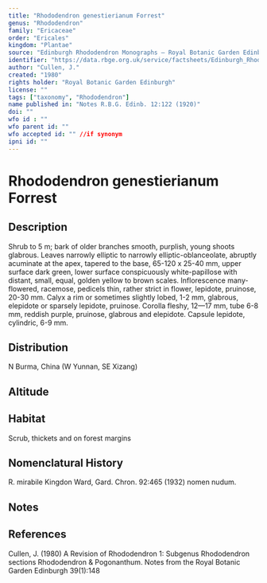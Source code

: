 ```yaml
---
title: "Rhododendron genestierianum Forrest"
genus: "Rhododendron"
family: "Ericaceae"
order: "Ericales"
kingdom: "Plantae"
source: "Edinburgh Rhododendron Monographs – Royal Botanic Garden Edinburgh"
identifier: "https://data.rbge.org.uk/service/factsheets/Edinburgh_Rhododendron_Monographs.xhtml"
author: "Cullen, J."
created: "1980"
rights holder: "Royal Botanic Garden Edinburgh"
license: ""
tags: ["taxonomy", "Rhododendron"]
name published in: "Notes R.B.G. Edinb. 12:122 (1920)"
doi: ""
wfo id : ""
wfo parent id: ""
wfo accepted id: "" //if synonym                      
ipni id: ""
---
```


                       

# Rhododendron genestierianum Forrest

## Description
Shrub to 5 m; bark of older branches smooth, purplish, young shoots glabrous. Leaves narrowly elliptic to narrowly elliptic-oblanceolate, abruptly acuminate at the apex, tapered to the base, 65-120 x 25-40 mm, upper surface dark green, lower surface conspicuously white-papillose with distant, small, equal, golden yellow to brown scales. Inflorescence many-flowered, racemose, pedicels thin, rather strict in flower, lepidote, pruinose, 20-30 mm. Calyx a rim or sometimes slightly lobed, 1-2 mm, glabrous, elepidote or sparsely lepidote, pruinose. Corolla fleshy, 12—17 mm, tube 6-8 mm, reddish purple, pruinose, glabrous and elepidote. Capsule lepidote, cylindric, 6-9 mm.

## Distribution
N Burma, China (W Yunnan, SE Xizang)

## Altitude


## Habitat
Scrub, thickets and on forest margins

## Nomenclatural History
R. mirabile Kingdon Ward, Gard. Chron. 92:465 (1932) nomen nudum.
                       
## Notes


## References

Cullen, J. (1980) A Revision of Rhododendron 1: Subgenus Rhododendron sections Rhododendron & Pogonanthum. Notes from the Royal Botanic Garden Edinburgh 39(1):148
